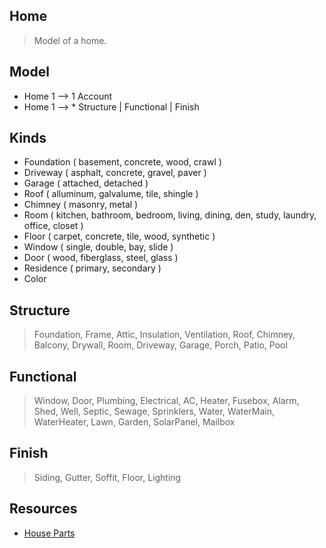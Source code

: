 Home
----
>Model of a home.

Model
-----
* Home 1 --> 1 Account
* Home 1 --> * Structure | Functional | Finish

Kinds
-----
* Foundation ( basement, concrete, wood, crawl )
* Driveway ( asphalt, concrete, gravel, paver )
* Garage ( attached, detached )
* Roof ( alluminum, galvalume, tile, shingle )
* Chimney ( masonry, metal )
* Room ( kitchen, bathroom, bedroom, living, dining, den, study, laundry, office, closet )
* Floor ( carpet, concrete, tile, wood, synthetic )
* Window ( single, double, bay, slide )
* Door ( wood, fiberglass, steel, glass )
* Residence ( primary, secondary )
* Color

Structure
---------
>Foundation, Frame, Attic, Insulation, Ventilation, Roof, Chimney, Balcony, Drywall, Room,
>Driveway, Garage, Porch, Patio, Pool

Functional
----------
>Window, Door, Plumbing, Electrical, AC, Heater, Fusebox, Alarm, Shed, Well, Septic,
>Sewage, Sprinklers, Water, WaterMain, WaterHeater, Lawn, Garden, SolarPanel, Mailbox

Finish
------
>Siding, Gutter, Soffit, Floor, Lighting

Resources
---------
* [House Parts](https://www.hippo.com/learn-center/parts-of-a-house)